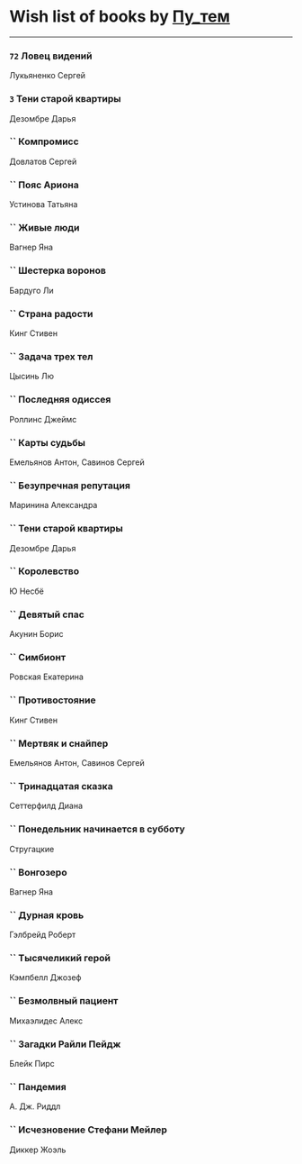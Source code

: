 # Wish list of books by [Пу_тем](https://www.facebook.com/profile.php?id=3448154788585127)
---

### `72` Ловец видений
Лукьяненко Сергей

### `3` Тени старой квартиры
Дезомбре Дарья

### `` Компромисс
Довлатов Сергей

### `` Пояс Ариона
Устинова Татьяна

### `` Живые люди
Вагнер Яна

### `` Шестерка воронов
Бардуго Ли

### `` Страна радости
Кинг Стивен

### `` Задача трех тел
Цысинь Лю

### `` Последняя одиссея
Роллинс Джеймс

### `` Карты судьбы
Емельянов Антон, Савинов Сергей

### `` Безупречная репутация
Маринина Александра

### `` Тени старой квартиры
Дезомбре Дарья

### `` Королевство
Ю Несбё

### `` Девятый спас
Акунин Борис

### `` Симбионт
Ровская Екатерина

### `` Противостояние
Кинг Стивен

### `` Мертвяк и снайпер
Емельянов Антон, Савинов Сергей

### `` Тринадцатая сказка
Сеттерфилд Диана

### `` Понедельник начинается в субботу
Стругацкие

### `` Вонгозеро
Вагнер Яна

### `` Дурная кровь
Гэлбрейд Роберт

### `` Тысячеликий герой
Кэмпбелл Джозеф

### `` Безмолвный пациент
Михаэлидес Алекс

### `` Загадки Райли Пейдж
Блейк Пирс

### `` Пандемия
А. Дж. Риддл

### `` Исчезновение Стефани Мейлер
Диккер Жоэль

